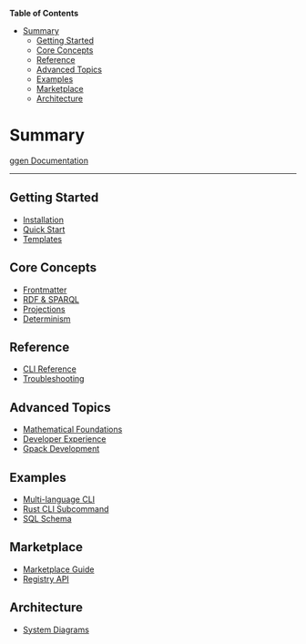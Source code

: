 <!-- START doctoc generated TOC please keep comment here to allow auto update -->
<!-- DON'T EDIT THIS SECTION, INSTEAD RE-RUN doctoc TO UPDATE -->
**Table of Contents**

- [Summary](#summary)
  - [Getting Started](#getting-started)
  - [Core Concepts](#core-concepts)
  - [Reference](#reference)
  - [Advanced Topics](#advanced-topics)
  - [Examples](#examples)
  - [Marketplace](#marketplace)
  - [Architecture](#architecture)

<!-- END doctoc generated TOC please keep comment here to allow auto update -->

# Summary

[ggen Documentation](README.md)

---

## Getting Started

- [Installation](guides/install.md)
- [Quick Start](guides/quickstart.md)
- [Templates](guides/templates.md)

## Core Concepts

- [Frontmatter](concepts/frontmatter.md)
- [RDF & SPARQL](concepts/rdf-shacl-sparql.md)
- [Projections](concepts/projections.md)
- [Determinism](concepts/determinism.md)

## Reference

- [CLI Reference](reference/cli.md)
- [Troubleshooting](reference/troubleshooting.md)

## Advanced Topics

- [Mathematical Foundations](advanced/calculus.md)
- [Developer Experience](advanced/dx-features.md)
- [Gpack Development](advanced/gpack-development.md)

## Examples

- [Multi-language CLI](examples/cli-subcommand-multi.md)
- [Rust CLI Subcommand](examples/cli-subcommand.md)
- [SQL Schema](examples/sql-schema.md)

## Marketplace

- [Marketplace Guide](marketplace.md)
- [Registry API](registry/index.json)

## Architecture

- [System Diagrams](diagrams/README_marketplace_diagrams.md)
